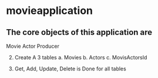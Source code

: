 # movieapplication
## The core objects of this application are
   Movie
   Actor
   Producer
   
2. Create A 3 tables
  a. Movies
  b. Actors
  c. MovisActorsId
  
3. Get, Add, Update, Delete is Done for all tables
